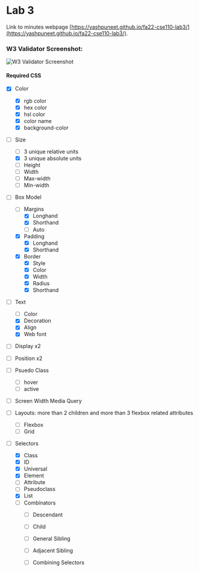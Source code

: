# Lab 3

Link to minutes webpage [https://yashpuneet.github.io/fa22-cse110-lab3/](https://yashpuneet.github.io/fa22-cse110-lab3/).


### W3 Validator Screenshot:

![W3 Validator Screenshot](screenshots/W3Validator.png "W3 Validator Screenshot")


#### Required CSS

- [X] Color
  - [X] rgb color
  - [X] hex color
  - [X] hsl color
  - [X] color name
  - [X] background-color

- [ ] Size
  - [ ] 3 unique relative units
  - [X] 3 unique absolute units
  - [ ] Height
  - [ ] Width
  - [ ] Max-width
  - [ ] Min-width

- [ ] Box Model
  - [ ] Margins
    - [X] Longhand
    - [X] Shorthand
    - [ ] Auto
  - [X] Padding
    - [X] Longhand
    - [X] Shorthand
  - [X] Border
    - [X] Style
    - [X] Color
    - [X] Width
    - [X] Radius
	- [X] Shorthand
    
- [ ] Text
  - [ ] Color
  - [X] Decoration
  - [X] Align
  - [X] Web font
  
- [ ] Display x2
- [ ] Position x2

- [ ] Psuedo Class
  - [ ] hover
  - [ ] active

- [ ] Screen Width Media Query

- [ ] Layouts: more than 2 children and more than 3 flexbox related attributes
  - [ ] Flexbox
  - [ ] Grid
  
- [ ] Selectors
  - [X] Class
  - [X] ID
  - [X] Universal
  - [X] Element
  - [ ] Attribute
  - [ ] Pseudoclass
  - [X] List
  - [ ] Combinators
    - [ ] Descendant
    - [ ] Child
    - [ ] General Sibling
    - [ ] Adjacent Sibling
    - [ ] Combining Selectors

